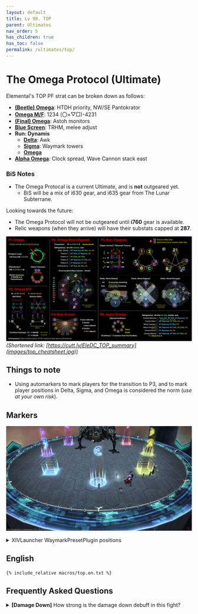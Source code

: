 ```yaml
---
layout: default
title: Lv 90. TOP
parent: Ultimates
nav_order: 5
has_children: true
has_toc: false
permalink: /ultimates/top/
---
```


# The Omega Protocol (Ultimate)

Elemental's TOP PF strat can be broken down as follows:

- [**(Beetle) Omega**](../top/en/01_omega.md): HTDH priority, NW/SE Pantokrator
- [**Omega M/F**](../top/en/02_omega_mf.md): 1234 (〇×▽□)-4231
- [**(Final) Omega**](../top/en/03_omega_reconfigured.md): Astoh monitors
- [**Blue Screen**](../top/en/04_blue_screen.md): TRHM, melee adjust
- **Run: Dynamis**
  - [**Delta**](../top/en/05a_run_dynamis_delta.md): Awk
  - [**Sigma**](../top/en/05b_run_dynamis_sigma.md): Waymark towers
  - [**Omega**](../top/en/05c_run_dynamis_omega.md)
- [**Alpha Omega**](../top/en/06_alpha_omega.md): Clock spread, Wave Cannon stack east

### BiS Notes

- The Omega Protocal is a current Ultimate, and is **not** outgeared yet.
    - BiS will be a mix of i630 gear, and i635 gear from The Lunar Subterrane.

Looking towards the future:

- The Omega Protocol will not be outgeared until **i760** gear is available.
- Relic weapons (when they arrive) will have their substats capped at **287**.

![](images/top_cheatsheet.jpg)
*(Shortened link: [https://cutt.ly/EleDC_TOP_summary](images/top_cheatsheet.jpg))*

## Things to note

- Using automarkers to mark players for the transition to P3, and to mark player positions in Delta, Sigma, and Omega is considered the norm (*use at your own risk*).

## Markers

![](images/markers.jpg)
<details markdown=block>
<summary>XIVLauncher WaymarkPresetPlugin positions</summary>

```json
{
  "Name":"TOP",
  "MapID":908,
  "A":{"X":100.0,"Y":0.0,"Z":87.0,"ID":0,"Active":true},
  "B":{"X":113.0,"Y":0.0,"Z":100.0,"ID":1,"Active":true},
  "C":{"X":100.0,"Y":0.0,"Z":113.0,"ID":2,"Active":true},
  "D":{"X":87.0,"Y":0.0,"Z":100.0,"ID":3,"Active":true},
  "One":{"X":109.192,"Y":0.0,"Z":90.808,"ID":4,"Active":true},
  "Two":{"X":109.192,"Y":0.0,"Z":109.192,"ID":5,"Active":true},
  "Three":{"X":90.808,"Y":0.0,"Z":109.192,"ID":6,"Active":true},
  "Four":{"X":90.808,"Y":0.0,"Z":90.808,"ID":7,"Active":true}
}
```

</details>

## English
```
{% include_relative macros/top.en.txt %}
```

## Frequently Asked Questions

<details markdown=block>
<summary><b>[Damage Down]</b> How strong is the damage down debuff in this fight?</summary>
<table>
  <tr><td><p>The Damage Down debuff in this phase lowers a player's damage by <b>90%</b>.</p>
  <p><em>(Yes, this is </em>worse<em> than double-weakness!)</em></p></td></tr>
</table>
</details>